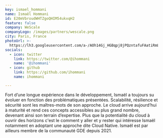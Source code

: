 ```yaml
---
key: ismael_hommani
name: Ismaël Hommani
id: E20mVbroudWHTZgoQHIM54ukxqH2
feature: false
company: WeScale
companyLogo: /images/partners/wescale.png
city: Paris, France
photoUrl: >-
  https://lh3.googleusercontent.com/a-/AOh14Gj_HGBqpj8jPQzntafuFAatiRmLB8RsiMeHKFBG
socials:
  - icon: twitter
    link: https://twitter.com/@ihommani
    name: '@ihommani'
  - icon: github
    link: https://github.com/ihommani
    name: ihommani

---
```


Fort d’une longue expérience dans le développement, Ismaël a toujours su évoluer en fonction des problématiques présentées.
Scalabilité, résilience et sécurité sont les maîtres-mots de son approche.  Le cloud arrive aujourd’hui à maturité et rend ces concepts accessibles au plus grand nombre, devenant ainsi son terrain d’expertise. Plus que la potentialité du cloud à ouvrir des horizons c'est le comment y aller et y rester qui intéresse Ismaël notamment en adoptant une approche dite Cloud Native.
Ismaël est par ailleurs membre de la communauté GDE depuis 2021.